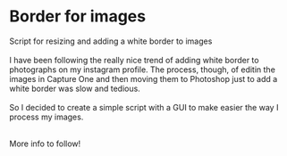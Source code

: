 # Border for images

Script for resizing and adding a white border to images<br><br>
I have been following the really nice trend of adding white border to photographs on my instagram profile. The process, though, of editin the images in Capture One and then moving them to Photoshop just to add a white border was slow and tedious.<br><br>
So I decided to create a simple script with a GUI to make easier the way I process my images.<br><br>

More info to follow!
